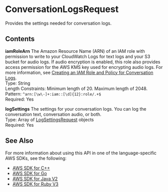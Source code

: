# ConversationLogsRequest<a name="API_ConversationLogsRequest"></a>

Provides the settings needed for conversation logs\.

## Contents<a name="API_ConversationLogsRequest_Contents"></a>

 **iamRoleArn**   <a name="lex-Type-ConversationLogsRequest-iamRoleArn"></a>
The Amazon Resource Name \(ARN\) of an IAM role with permission to write to your CloudWatch Logs for text logs and your S3 bucket for audio logs\. If audio encryption is enabled, this role also provides access permission for the AWS KMS key used for encrypting audio logs\. For more information, see [Creating an IAM Role and Policy for Conversation Logs](https://docs.aws.amazon.com/lex/latest/dg/conversation-logs-role-and-policy.html)\.  
Type: String  
Length Constraints: Minimum length of 20\. Maximum length of 2048\.  
Pattern: `^arn:[\w\-]+:iam::[\d]{12}:role/.+$`   
Required: Yes

 **logSettings**   <a name="lex-Type-ConversationLogsRequest-logSettings"></a>
The settings for your conversation logs\. You can log the conversation text, conversation audio, or both\.  
Type: Array of [LogSettingsRequest](API_LogSettingsRequest.md) objects  
Required: Yes

## See Also<a name="API_ConversationLogsRequest_SeeAlso"></a>

For more information about using this API in one of the language\-specific AWS SDKs, see the following:
+  [ AWS SDK for C\+\+](https://docs.aws.amazon.com/goto/SdkForCpp/lex-models-2017-04-19/ConversationLogsRequest) 
+  [ AWS SDK for Go](https://docs.aws.amazon.com/goto/SdkForGoV1/lex-models-2017-04-19/ConversationLogsRequest) 
+  [ AWS SDK for Java V2](https://docs.aws.amazon.com/goto/SdkForJavaV2/lex-models-2017-04-19/ConversationLogsRequest) 
+  [ AWS SDK for Ruby V3](https://docs.aws.amazon.com/goto/SdkForRubyV3/lex-models-2017-04-19/ConversationLogsRequest) 